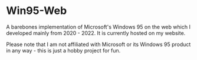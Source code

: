 # Win95-Web
A barebones implementation of Microsoft's Windows 95 on the web which I
developed mainly from 2020 - 2022. It is currently hosted on my website.

Please note that I am not affiliated with Microsoft or its Windows 95 product in
any way - this is just a hobby project for fun.
